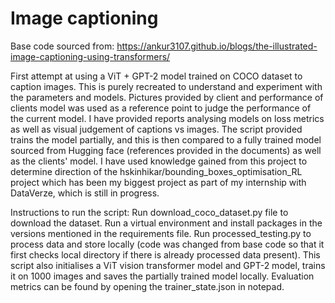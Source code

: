 # Image captioning

Base code sourced from: https://ankur3107.github.io/blogs/the-illustrated-image-captioning-using-transformers/ 

First attempt at using a ViT + GPT-2 model trained on COCO dataset to caption images. This is purely recreated to understand and experiment with the parameters and models.
Pictures provided by client and performance of clients model was used as a reference point to judge the performance of the current model.
I have provided reports analysing models on loss metrics as well as visual judgement of captions vs images.
The script provided trains the model partially, and this is then compared to a fully trained model sourced from Hugging face (references provided in the documents) as well as the clients' model.
I have used knowledge gained from this project to determine direction of the hskinhikar/bounding_boxes_optimisation_RL project which has been my biggest project as part of my internship with DataVerze, which is still in progress.

Instructions to run the script:
Run download_coco_dataset.py file to download the dataset.
Run a virtual environment and install packages in the versions mentioned in the requirements file.
Run processed_testing.py to process data and store locally (code was changed from base code so that it first checks local directory if there is already processed data present).
This script also initialises a ViT vision transformer model and GPT-2 model, trains it on 1000 images and saves the partially trained model locally.
Evaluation metrics can be found by opening the trainer_state.json in notepad.

